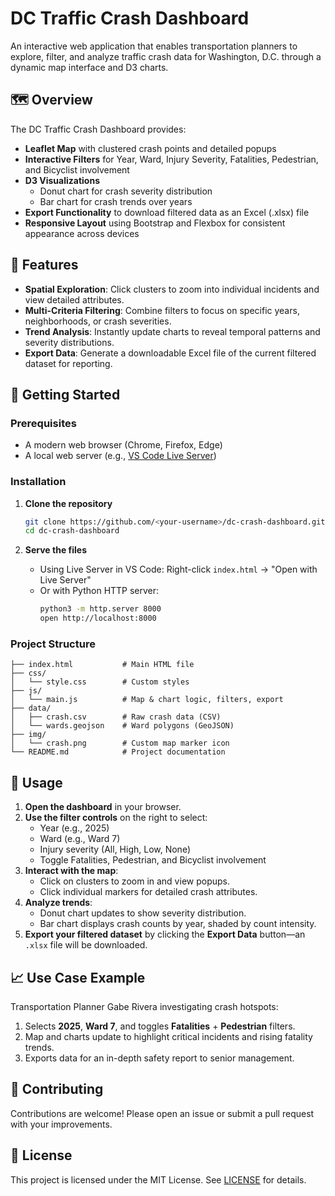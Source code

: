 # DC Traffic Crash Dashboard

An interactive web application that enables transportation planners to explore, filter, and analyze traffic crash data for Washington, D.C. through a dynamic map interface and D3 charts.

## 🗺️ Overview
The DC Traffic Crash Dashboard provides:

- **Leaflet Map** with clustered crash points and detailed popups
- **Interactive Filters** for Year, Ward, Injury Severity, Fatalities, Pedestrian, and Bicyclist involvement
- **D3 Visualizations**
  - Donut chart for crash severity distribution
  - Bar chart for crash trends over years
- **Export Functionality** to download filtered data as an Excel (.xlsx) file
- **Responsive Layout** using Bootstrap and Flexbox for consistent appearance across devices

## 🎯 Features
- **Spatial Exploration**: Click clusters to zoom into individual incidents and view detailed attributes.
- **Multi-Criteria Filtering**: Combine filters to focus on specific years, neighborhoods, or crash severities.
- **Trend Analysis**: Instantly update charts to reveal temporal patterns and severity distributions.
- **Export Data**: Generate a downloadable Excel file of the current filtered dataset for reporting.

## 🚀 Getting Started

### Prerequisites
- A modern web browser (Chrome, Firefox, Edge)
- A local web server (e.g., [VS Code Live Server](https://marketplace.visualstudio.com/items?itemName=ritwickdey.LiveServer))

### Installation
1. **Clone the repository**
   ```bash
   git clone https://github.com/<your-username>/dc-crash-dashboard.git
   cd dc-crash-dashboard
   ```
2. **Serve the files**

   - Using Live Server in VS Code: Right-click `index.html` → "Open with Live Server"
   - Or with Python HTTP server:
     ```bash
     python3 -m http.server 8000
     open http://localhost:8000
     ```

### Project Structure
```
├── index.html           # Main HTML file
├── css/
│   └── style.css        # Custom styles
├── js/
│   └── main.js          # Map & chart logic, filters, export
├── data/
│   ├── crash.csv        # Raw crash data (CSV)
│   └── wards.geojson    # Ward polygons (GeoJSON)
├── img/
│   └── crash.png        # Custom map marker icon
└── README.md            # Project documentation
```

## 🔧 Usage
1. **Open the dashboard** in your browser.
2. **Use the filter controls** on the right to select:
   - Year (e.g., 2025)
   - Ward (e.g., Ward 7)
   - Injury severity (All, High, Low, None)
   - Toggle Fatalities, Pedestrian, and Bicyclist involvement
3. **Interact with the map**:
   - Click on clusters to zoom in and view popups.
   - Click individual markers for detailed crash attributes.
4. **Analyze trends**:
   - Donut chart updates to show severity distribution.
   - Bar chart displays crash counts by year, shaded by count intensity.
5. **Export your filtered dataset** by clicking the **Export Data** button—an `.xlsx` file will be downloaded.

## 📈 Use Case Example
Transportation Planner Gabe Rivera investigating crash hotspots:
1. Selects **2025**, **Ward 7**, and toggles **Fatalities** + **Pedestrian** filters.
2. Map and charts update to highlight critical incidents and rising fatality trends.
3. Exports data for an in-depth safety report to senior management.

## 🤝 Contributing
Contributions are welcome! Please open an issue or submit a pull request with your improvements.

## 📄 License
This project is licensed under the MIT License. See [LICENSE](LICENSE) for details.

